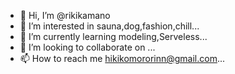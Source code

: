 - 👋 Hi, I’m @rikikamano
- 👀 I’m interested in sauna,dog,fashion,chill...
- 🌱 I’m currently learning modeling,Serveless...
- 💞️ I’m looking to collaborate on ...
- 📫 How to reach me hikikomororinn@gmail.com...

<!---
rikikamano/rikikamano is a ✨ special ✨ repository because its `README.md` (this file) appears on your GitHub profile.
You can click the Preview link to take a look at your changes.
--->
